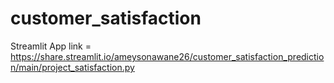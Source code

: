 # customer_satisfaction
Streamlit App link = https://share.streamlit.io/ameysonawane26/customer_satisfaction_prediction/main/project_satisfaction.py 
